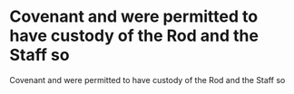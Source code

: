 # Covenant and were permitted to have custody of the Rod and the Staff so

Covenant and were permitted to have custody of the Rod and the Staff so